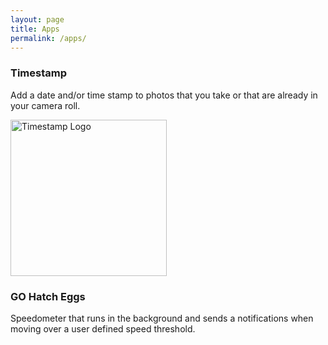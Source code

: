 ```yaml
---
layout: page
title: Apps
permalink: /apps/
---
```


### Timestamp

Add a date and/or time stamp to photos that you take or that are already in your camera roll.

<a href="https://marcoc88.github.io/timestamp-landing-page/">
<img src="{{ site.baseurl }}/images/timestamplogo.png" alt="Timestamp Logo" width="250" height="250"/>
</a>

### GO Hatch Eggs
Speedometer that runs in the background and sends a notifications when moving over a user defined speed threshold.

